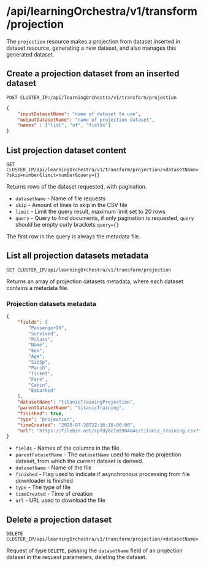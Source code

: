 # /api/learningOrchestra/v1/transform/projection

The `projection` resource makes a projection from dataset inserted in dataset resource, generating a new dataset, and also manages this generated dataset.

## Create a projection dataset from an inserted dataset

`POST CLUSTER_IP:/api/learningOrchestra/v1/transform/projection`

```json
{
    "inputDatasetName": "name of dataset to use",
    "outputDatasetName": "name of projection dataset",
    "names" : ["list", "of", "fields"]
}
```

## List projection dataset content

`GET CLUSTER_IP/api/learningOrchestra/v1/transform/projection/<datasetName>?skip=number&limit=number&query={}`

Returns rows of the dataset requested, with pagination.

* `datasetName` - Name of file requests
* `skip` - Amount of lines to skip in the CSV file
* `limit` - Limit the query result, maximum limit set to 20 rows
* `query` - Query to find documents, if only pagination is requested, `query` should be empty curly brackets `query={}`

The first row in the query is always the metadata file.


## List all projection datasets metadata

`GET CLUSTER_IP/api/learningOrchestra/v1/transform/projection`

Returns an array of projection datasets metadata, where each dataset contains a metadata file.

### Projection datasets metadata

```json
{
    "fields": [
        "PassengerId",
        "Survived",
        "Pclass",
        "Name",
        "Sex",
        "Age",
        "SibSp",
        "Parch",
        "Ticket",
        "Fare",
        "Cabin",
        "Embarked"
    ],
    "datasetName": "titanicTrainingProjection",
    "parentDatasetName": "titanicTraining",
    "finished": true,
    "type": "projection",
    "timeCreated": "2020-07-28T22:16:10-00:00",
    "url": "https://filebin.net/rpfdy8clm5984a4c/titanic_training.csv?t=gcnjz1yo"
}
```

* `fields` - Names of the columns in the file
* `parentFatasetName` - The `datasetName` used to make the projection dataset, from which the current dataset is derived.
* `datasetName` - Name of the file
* `finished` - Flag used to indicate if asynchronous processing from file downloader is finished
* `type` - The type of file
* `timeCreated` - Time of creation
* `url` - URL used to download the file

## Delete a projection dataset

`DELETE CLUSTER_IP/api/learningOrchestra/v1/transform/projection/<datasetName>`

Request of type `DELETE`, passing the `datasetName` field of an projection dataset in the request parameters, deleting the dataset.


